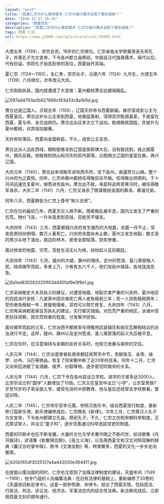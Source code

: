 ```yaml
---
layout: "post"
title: "西夏仁宗为什么推崇儒术 仁宗为推行儒术采取了哪些措施？"
date: "2018-12-17 16:15"
categories: "西夏历史"
description: "西夏仁宗为什么推崇儒术 仁宗为推行儒术采取了哪些措施？"
tags: 西夏 仁宗
url: https://www.y5000.com/zgls/xixialishi/36095.html
---
```






大德五年（1139），崇宗去世。16岁的仁宗继位。仁宗亲临太学祭奠至圣先师孔子，并尊孔子为文宣帝，下令各州郡立庙祭祀。中国自汉代独尊儒术，唐代以后，代有封谥，但将孔子抬高到帝的高位，西夏始开其端。

夏仁宗（1124～1193），名仁孝，崇宗长子，元德六年（1124）九月生，大德五年（1139）六月继位，次年改元大庆。

仁宗刚刚执政，国内就遭遇了大变故：夏州都统萧合达据城叛乱。

![097ad4793a0b627666cf83d33c8a1b9d.jpg](https://img.y5000.com/uploads/allimg/181029/097ad4793a0b627666cf83d33c8a1b9d.jpg)

萧合达是辽国人。贞观五年（1105），辽国天祚帝与西夏联姻，嫁宗室成安公主为西夏皇后，萧合达护从公主来到西夏。他勇猛善射，深得崇宗乾顺喜爱，于是留在西夏。夏与宋、金交战频仍。萧合达出征多次立下战功。乾顺赐其国姓，并提升为夏州都统，对其倍加器重。

天祚帝败落后，西夏向金国称臣。不久，成安公主去世。

萧合达派人远赴西域，期盼能够寻到辽国皇族耶律大石，没有能找到，就占据夏州，拥兵反叛。他联络到阴山和河东的契丹部落，企图拥立辽国的皇室后裔，再兴辽国。

大庆元年（1140），萧合达率领叛军进攻西平府，攻下盐州，直逼贺兰山阙。整个兴州府为之震惊。同年，仁宗命静州都统任得敬前往平叛。任得敬出师顺利，于十月间迅速克复夏州，继而进攻盐州。萧合达不敌，率部将逃奔至黄河时，被任得敬军诛杀。大庆二年（1141）六月，仁宗又诛杀了图谋叛投金国的慕洧、慕濬兄弟。

同年八月，西夏群臣为仁宗上尊号“制义去邪”。

仁宗在位的最初几年，西夏天灾人祸不断。随着叛乱被平息，国内又发生了严重的饥荒。物价飞涨，一升米竟卖到百钱，百姓苦不堪言。

大庆四年（1143）三月，西夏都城兴庆府发生强烈的大地震，余震一月不止，官舍民房纷纷倒塌，数万人畜死亡。兴庆府余震尚未止歇，夏州又发生地裂，数丈高的黑沙从地下涌出，周边的林木、房舍全部陷落，损失惨重。

面对频发的地震、灾荒，百姓生活无以为继，纷纷起义反抗朝廷。

大庆四年（1143）七月，威州的大斌，静州的埋庆，定州的竾浪、富儿等部族人民，陆续揭竿而起，多者上万，少者有五六千人，他们攻劫州城县，各地连连告急。

![6a1ed830282025ff63d440faf9e0f8e1.jpg](https://img.y5000.com/uploads/allimg/181029/6a1ed830282025ff63d440faf9e0f8e1.jpg)

仁宗采纳御史大夫苏执义的建议，对遭受地震、地裂灾害严重的兴庆府、夏州地区的百姓进行安抚：凡是家中因灾难死亡两人者免租税三年；死一人则免租税两年；受伤者免租税一年；房屋倒塌者，官府可以帮忙修复。大庆四年（1143）八月，仁宗再采纳枢密承旨苏执礼的建议，实行赈灾措施。对饥荒严重的地区，派诸州官吏前往视察，按灾荒轻重的程度，分发赈济抚恤。

面对揭竿而起的义军，仁宗派西平都统军任得敬用武装镇压和收买瓦解相结合的办法进行平定。这样，威州、静州以及定州竾浪、富儿等部落的起义先后被平息。

仁宗在位时，在注意保持与金朝的友好关系时，也努力发展与南宋的交往。

人庆元年（1144），仁宗派遣使者赴南宋朝廷祝贺天中节，贡献珠玉、金带、绫罗、纱布、马匹等物品，恢复了同宋朝中断了近20年的往来。同年十二月，仁宗又向宋廷进献了金酒器、绫罗、纱縠等物，逐步密切同南宋的关系。

人庆元年（1144）六月，仁宗下令在各州县设立学校。进学的子弟多达3000人，比崇宗设立的“国学”人数增加了10倍。仁宗又在皇宫中设立“小学”，让宗室贵族7岁至15岁的子弟全部入学，接受先进的中原教育。他与皇后还经常去学校察看，督促训导。

人庆二年（1145），仁宗命乐官李元儒，参照汉族乐书，结合西夏现行制度，重新修订国家乐律。新乐律编修成后，仁宗赐名《新律》。次年三月，仁宗尊汉人孔子为文宣帝，下令各州郡建立孔庙，祭祀孔子。不久，仁宗又仿照宋朝科举制度，正式策试举人，并设立“童子科”，逐步完善通过科举选拔官吏的制度。

西夏的印刷术也在不断发展。大量的文化与学术著作随之不断问世，如诗歌集《月月娱诗》，谚语集《新集锦合辞》、《圣立义海》，以及用西夏文和汉文对照双解的辞典《蕃汉合时掌中珠》、韵书《文海宝韵》等，种类繁多，西夏的文化一步步走向繁荣。

![420b165df3025127a4a442030e364411.jpg](https://img.y5000.com/uploads/allimg/181029/420b165df3025127a4a442030e364411.jpg)

在提倡以儒治国的同时，仁宗也注意到了加强法律制度的建设。天盛年间（1149～1169），他专门组织人员编纂法典：在旧有法律的基础上，重新编修了20卷的《天盛改旧新定律令》。这是一部参照唐、宋律令，结合了西夏实情，包括民法、行政法、刑法、诉讼法、经济法、军事法在内的综合性法典。新法典完成后，立即用西夏文刻印颁布通行。
